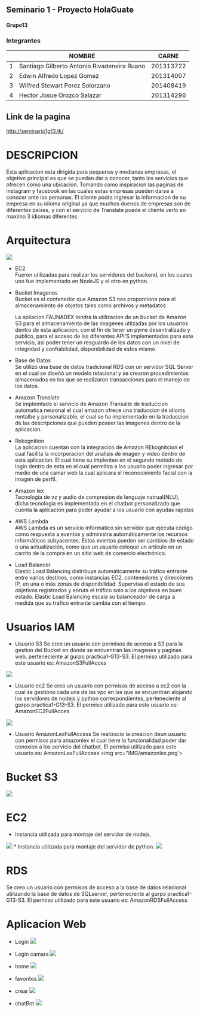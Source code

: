 ## Seminario 1 -  Proyecto HolaGuate
#### Grupo13

### Integrantes

|   | NOMBRE                                      | CARNE     |
| - | ------------------------------------------- | --------- |
| 1 | Santiago Gilberto Antonio Rivadeneira Ruano | 201313722 |
| 2 | Edwin Alfredo Lopez Gomez                   | 201314007 |
| 3 | Wilfred Stewart Perez Solorzano             | 201408419 |
| 4 | Hector Josue Orozco Salazar                 | 201314296 |

## Link de la pagina
http://seminario1g13.tk/

# DESCRIPCION
Esta aplicacion esta dirigida para pequenas y medianas empresas, el objetivo principal es que se puedan dar a conocer, tanto los servicios que ofrecen como una ubicacion. Tomando como inspiracion las paginas de instagram y facebook en las cuales estas empresas pueden darse a conocer ante las personas. El cliente podra ingresar la informacion de su empresa en su idioma original ya que muchos duenos de empresas son de diferentes paises, y con el servicio de Translate puede el cliente verlo en maximo 3 idiomas diferentes.



# Arquitectura

<img src="IMG/arquitectura.png">

 
* EC2
    <br>Fueron utilizadas para realizar los servidores del backend, en los cuales uno fue implementado en NodeJS y el otro en python. 

* Bucket Imagenes
    <br>Bucket es el contenedor que Amazon S3 nos proporciona para el almacenamiento de objetos
    tales como archivos y metadatos 

    La apliacion FAUNADEX tendra la utilizacion de un bucket de Amazon S3 para el almacenamiento 
    de las imagenes utilzadas por los usuarios dentro de esta aplicacion, con el fin de tener
    un pyme desentralizado y publico, para el acceso de las diferentes API'S implementadas para
    este servicio, asi poder tener un resguardo de los datos con un nivel de integridad y 
    confiabilidad, disponibilidad de estos mismo

* Base de Datos
    <br>Se utilizó una base de datos tradicional RDS con un servidor SQL Server en el cual se diseñó un modelo relacional y se crearon procedimientos almacenados en los que se realizaron transacciones para el manejo de los datos.

* Amazon Translate
    <br>Se implemtado el servicio de Amazon Transalte de traduccion automatica neuronal el cual amazon ofrece una traduccion de idioms rentalbe y personalizable, el cual se ha implementado en la traduccion de las descripciones que pueden poseer las imagenes dentro de la aplicacion. 

* Rekognition
    <br>La aplicacion cuentan con la integracion de Amazon REkognitcion el cual facilita la incorporacion del analisis de imagen y video dentro de esta aplicacion. El cual tiene su implenteo en el segundo metodo de login dentro de esta en el cual permitira a los usuario poder ingresar por medio de una camar web la cual aplicara el reconocimiento facial con la imagen de perfil.



* Amazon lex
    <br>Tecnologia de vz y audio de compresion de lenguaje natrual(NLU), dicha tecnologia es implementada en el chatbot personalizado que cuenta la aplicacion para poder ayudar a los usuario con ayudas rapidas

* AWS Lambda
    <br>AWS Lambda es un servicio informático sin servidor que ejecuta código como respuesta a eventos y administra automáticamente los recursos informáticos subyacentes. Estos eventos pueden ser cambios de estado o una actualización, como que un usuario coloque un artículo en un carrito de la compra en un sitio web de comercio electrónico.

* Load Balancer
    <br>Elastic Load Balancing distribuye automáticamente su tráfico entrante entre varios destinos, como instancias EC2, contenedores y direcciones IP, en una o más zonas de disponibilidad. Supervisa el estado de sus objetivos registrados y enruta el tráfico solo a los objetivos en buen estado. Elastic Load Balancing escala su balanceador de carga a medida que su tráfico entrante cambia con el tiempo. 


# Usuarios IAM
* Usuario S3
Se creo un usuario con permisos de acceso a S3 para la gestion del Bucket en donde se encuentran las imagenes y paginas web, perteneciente al gurpo practica1-G13-S3.
El permiso utilizado para este usuario es: AmazonS3FullAcces
<img src="IMG/IAM1Imagenes.png">

* Usuario ec2
Se creo un usuario con permisos de acceso a ec2 con la cual se gestiono cada una de las vpc en las que se encuentran alojando los servidores de nodejs y python correspondientes, perteneciente al gurpo practica1-G13-S3.
El permiso utilizado para este usuario es: AmazonEC2FullAcces
<img src="IMG/IAM2Imagenes.png">

* Usuario AmazonLexFullAccess
Se realizacio la creacion deun usuario con permisos para amazonlex  el cual tiene la funcionalidad poder dar conexion a los servicio del chatbot.
El permiso utilizado para este usuario es: AmazonLexFullAccess
<img src="IMG/amazonlex.png'>


# Bucket S3

<img src="IMG/bucketImagenes.png">

# EC2
* Instancia utilizada para montaje del servidor de nodejs.
<img src="IMG/ec2nodejs.png">
* Instancia utilizada para montaje del servidor de python.
<img src="IMG/ec2python.png">

# RDS
Se creo un usuario con permisos de acceso a la base de datos relacional utilizando la base de datos de SQLserver, perteneciente al gurpo practica1-G13-S3.
El permiso utilizado para este usuario es: AmazonRDSFullAccess

# Aplicacion Web

* Login
    <img src="IMG/login.jpg">

* Login camara
    <img src="IMG/camara.jpg">

* home
    <img src="IMG/home.jpg">

* favoritos
    <img src="IMG/favoritos.jpg">

* crear
    <img src="IMG/crear.jpg">

* chatBot
    <img src="IMG/chat.jpg">
